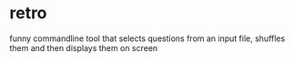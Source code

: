 # retro
funny commandline tool that selects questions from an input file, shuffles them and then displays them on screen

